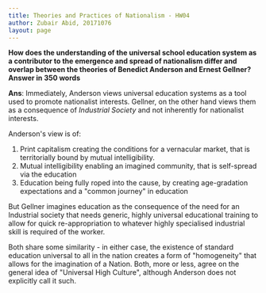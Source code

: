 ```yaml
---
title: Theories and Practices of Nationalism - HW04
author: Zubair Abid, 20171076
layout: page
---
```


**How does the understanding of the universal school education system as a
contributor to the emergence and spread of nationalism differ and overlap 
between  the theories of Benedict Anderson and Ernest Gellner? Answer in 350 
words**
 
**Ans**: 
Immediately, Anderson views universal education systems as a tool used to promote 
nationalist interests. Gellner, on the other hand views them as a
consequence of *Industrial Society* and not inherently for nationalist interests. 

Anderson's view is of:

1. Print capitalism creating the conditions for a vernacular market, that is
   territorially bound by mutual intelligibility.
2. Mutual intelligibility enabling an imagined community, that is self-spread
   via the education
3. Education being fully roped into the cause, by creating age-gradation
   expectations and a "common journey" in education

But Gellner imagines education as the consequence of the need for an Industrial
society that needs generic, highly universal educational training to allow for
quick re-appropriation to whatever highly specialised industrial skill is
required of the worker.

Both share some similarity - in either case, the existence of standard education
universal to all in the nation creates a form of "homogeneity" that allows for
the imagination of a Nation. Both, more or less, agree on the general idea of
"Universal High Culture", although Anderson does not explicitly call it such.
